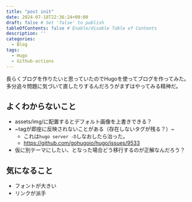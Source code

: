 ```yaml
---
title: "post init"
date: 2024-07-18T22:36:24+09:00
draft: false # Set 'false' to publish
tableOfContents: false # Enable/disable Table of Contents
description: ''
categories:
  - Blog
tags:
  - Hugo 
  - Github-actions
---
```


長らくブログを作りたいと思っていたのでHugoを使ってブログを作ってみた。多分追々問題に気づいて直したりするんだろうがまずはやってみる精神だ。

## よくわからないこと
- assets/img/に配置するとデフォルト画像を上書きできる？
- ~tagが即座に反映されないことがある（存在しないタグが残る？）~ 
  - これは`hugo server -D`しなおしたら治った。
  - https://github.com/gohugoio/hugo/issues/9533
- 仮に別テーマにしたい、となった場合どう移行するのが正解なんだろう？

## 気になること
- フォントが大きい
- リンクが派手 


